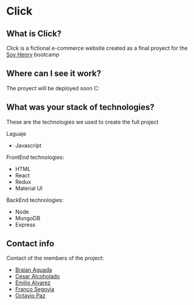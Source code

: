 # Click

## What is Click?
Click is a fictional e-commerce website created as a final proyect for the <a href="https://soyhenry.com/">Soy Henry</a> bootcamp

## Where can I see it work?
The proyect will be deployed soon C:

## What was your stack of technologies? 
These are the technologies we used to create the full project

Laguaje
- Javascript

FrontEnd technologies:
- HTML
- React
- Redux
- Material UI

BackEnd technologies:
- Node
- MongoDB
- Express

## Contact info
Contact of the members of the project:
- <a href="https://github.com/braianaguada">Braian Aguada</a>
- <a href="https://github.com/CesarAlcoholado">Cesar Alcoholado</a>
- <a href="https://github.com/emilioalvarez05">Emilio Alvarez</a>
- <a href="https://github.com/FrancoSegovia">Franco Segovia</a>
- <a href="https://github.com/Octavio4422">Octavio Paz</a>